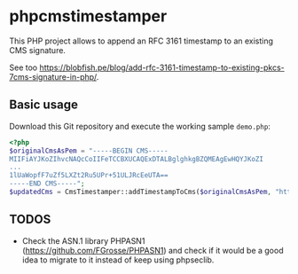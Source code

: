 phpcmstimestamper
=================

This PHP project allows to append an RFC 3161 timestamp to an existing CMS signature.

See too https://blobfish.pe/blog/add-rfc-3161-timestamp-to-existing-pkcs-7cms-signature-in-php/.

Basic usage
-----------

Download this Git repository and execute the working sample `demo.php`:

```php
<?php
$originalCmsAsPem = "-----BEGIN CMS-----
MIIFiAYJKoZIhvcNAQcCoIIFeTCCBXUCAQExDTALBglghkgBZQMEAgEwHQYJKoZI
...
1lUaWopfF7uZf5LXZt2Ru5UPr+51ULJRcEeUTA==
-----END CMS-----";
$updatedCms = CmsTimestamper::addTimestampToCms($originalCmsAsPem, "http://tsa.starfieldtech.com");
```

TODOS
----------

- Check the ASN.1 library PHPASN1 (https://github.com/FGrosse/PHPASN1) and check if it would be a good idea to migrate to it instead of keep using phpseclib.